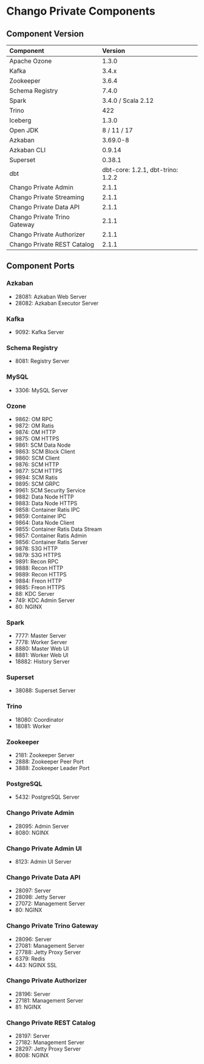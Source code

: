 # Chango Private Components


## Component Version


| Component                     | Version                           | 
|:------------------------------|:----------------------------------| 
| Apache Ozone                  | 1.3.0                             | 
| Kafka                         | 3.4.x                             | 
| Zookeeper                     | 3.6.4                             | 
| Schema Registry               | 7.4.0                             | 
| Spark                         | 3.4.0 / Scala 2.12                | 
| Trino                         | 422                               | 
| Iceberg                       | 1.3.0                             | 
| Open JDK                      | 8 / 11 / 17                       | 
| Azkaban                       | 3.69.0-8                          | 
| Azkaban CLI                   | 0.9.14                            |
| Superset                      | 0.38.1                            | 
| dbt                           | dbt-core: 1.2.1, dbt-trino: 1.2.2 |
| Chango Private Admin          | 2.1.1                             | 
| Chango Private Streaming      | 2.1.1                             | 
| Chango Private Data API       | 2.1.1                             | 
| Chango Private Trino Gateway  | 2.1.1                             | 
| Chango Private Authorizer     | 2.1.1                             | 
| Chango Private REST Catalog   | 2.1.1                             |

## Component Ports

### Azkaban
- 28081: Azkaban Web Server
- 28082: Azkaban Executor Server

### Kafka
- 9092: Kafka Server

### Schema Registry
- 8081: Registry Server

### MySQL
- 3306: MySQL Server

### Ozone
- 9862: OM RPC
- 9872: OM Ratis
- 9874: OM HTTP
- 9875: OM HTTPS
- 9861: SCM Data Node
- 9863: SCM Block Client
- 9860: SCM Client
- 9876: SCM HTTP
- 9877: SCM HTTPS
- 9894: SCM Ratis
- 9895: SCM GRPC
- 9961: SCM Security Service
- 9882: Data Node HTTP
- 9883: Data Node HTTPS
- 9858: Container Ratis IPC
- 9859: Container IPC
- 9864: Data Node Client
- 9855: Container Ratis Data Stream
- 9857: Container Ratis Admin
- 9856: Container Ratis Server
- 9878: S3G HTTP
- 9879: S3G HTTPS
- 9891: Recon RPC
- 9888: Recon HTTP
- 9889: Recon HTTPS
- 9884: Freon HTTP
- 9885: Freon HTTPS
- 88: KDC Server
- 749: KDC Admin Server
- 80: NGINX

### Spark
- 7777: Master Server
- 7778: Worker Server
- 8880: Master Web UI
- 8881: Worker Web UI
- 18882: History Server

### Superset
- 38088: Superset Server

### Trino
- 18080: Coordinator 
- 18081: Worker

### Zookeeper
- 2181: Zookeeper Server 
- 2888: Zookeeper Peer Port 
- 3888: Zookeeper Leader Port

### PostgreSQL
- 5432: PostgreSQL Server

### Chango Private Admin
- 28095: Admin Server 
- 8080: NGINX

### Chango Private Admin UI
- 8123: Admin UI Server

### Chango Private Data API
- 28097: Server 
- 28098: Jetty Server 
- 27072: Management Server 
- 80: NGINX

### Chango Private Trino Gateway
- 28096: Server 
- 27081: Management Server 
- 27788: Jetty Proxy Server 
- 6379: Redis 
- 443: NGINX SSL

### Chango Private Authorizer
- 28196: Server 
- 27181: Management Server 
- 81: NGINX

### Chango Private REST Catalog
- 28197: Server 
- 27182: Management Server 
- 28297: Jetty Proxy Server 
- 8008: NGINX



